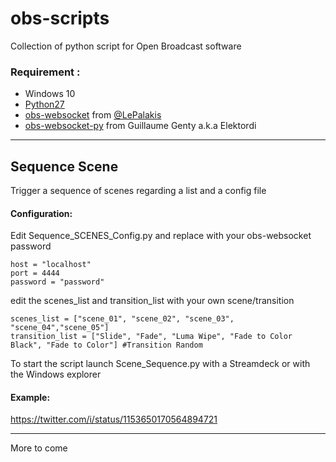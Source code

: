# obs-scripts
Collection of python script for Open Broadcast software

### Requirement :
- Windows 10 
- [Python27](https://www.python.org/ftp/python/2.7/python-2.7.amd64.msi)
- [obs-websocket](https://github.com/Palakis/obs-websocket) from [@LePalakis](https://twitter.com/LePalakis)
- [obs-websocket-py](https://github.com/Elektordi/obs-websocket-py) from Guillaume Genty a.k.a Elektordi

---

## Sequence Scene
Trigger a sequence of scenes regarding a list and a config file
#### Configuration:
Edit Sequence_SCENES_Config.py and replace with your obs-websocket password
```
host = "localhost"
port = 4444
password = "password"
```
edit the scenes_list and transition_list with your own scene/transition
```
scenes_list = ["scene_01", "scene_02", "scene_03", "scene_04","scene_05"]
transition_list = ["Slide", "Fade", "Luma Wipe", "Fade to Color Black", "Fade to Color"] #Transition Random
```

To start the script launch Scene_Sequence.py with a Streamdeck or with the Windows explorer
#### Example:
https://twitter.com/i/status/1153650170564894721

---

More to come
